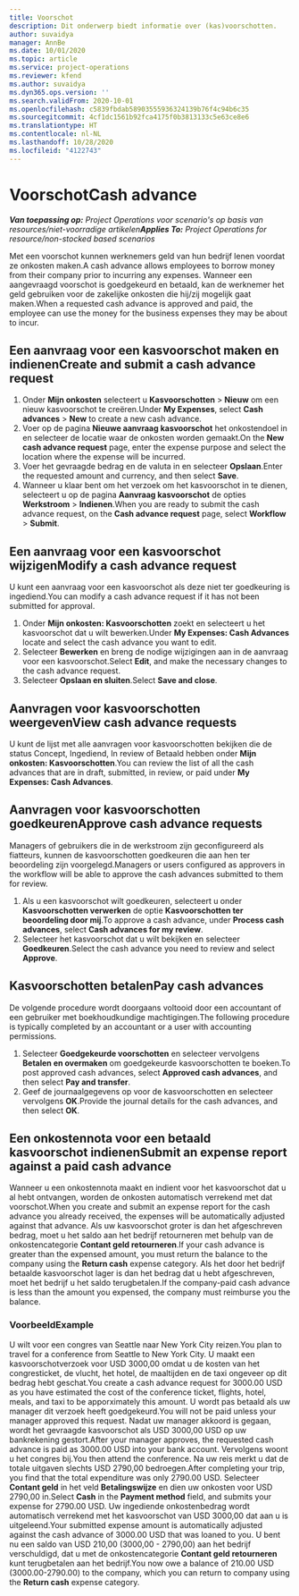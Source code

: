 ```yaml
---
title: Voorschot
description: Dit onderwerp biedt informatie over (kas)voorschotten.
author: suvaidya
manager: AnnBe
ms.date: 10/01/2020
ms.topic: article
ms.service: project-operations
ms.reviewer: kfend
ms.author: suvaidya
ms.dyn365.ops.version: ''
ms.search.validFrom: 2020-10-01
ms.openlocfilehash: c5839fbdab58903555936324139b76f4c94b6c35
ms.sourcegitcommit: 4cf1dc1561b92fca4175f0b3813133c5e63ce8e6
ms.translationtype: HT
ms.contentlocale: nl-NL
ms.lasthandoff: 10/28/2020
ms.locfileid: "4122743"
---
```

# <a name="cash-advance"></a><span data-ttu-id="6d322-103">Voorschot</span><span class="sxs-lookup"><span data-stu-id="6d322-103">Cash advance</span></span>

<span data-ttu-id="6d322-104">_**Van toepassing op:** Project Operations voor scenario's op basis van resources/niet-voorradige artikelen_</span><span class="sxs-lookup"><span data-stu-id="6d322-104">_**Applies To:** Project Operations for resource/non-stocked based scenarios_</span></span>

<span data-ttu-id="6d322-105">Met een voorschot kunnen werknemers geld van hun bedrijf lenen voordat ze onkosten maken.</span><span class="sxs-lookup"><span data-stu-id="6d322-105">A cash advance allows employees to borrow money from their company prior to incurring any expenses.</span></span> <span data-ttu-id="6d322-106">Wanneer een aangevraagd voorschot is goedgekeurd en betaald, kan de werknemer het geld gebruiken voor de zakelijke onkosten die hij/zij mogelijk gaat maken.</span><span class="sxs-lookup"><span data-stu-id="6d322-106">When a requested cash advance is approved and paid, the employee can use the money for the business expenses they may be about to incur.</span></span> 

## <a name="create-and-submit-a-cash-advance-request"></a><span data-ttu-id="6d322-107">Een aanvraag voor een kasvoorschot maken en indienen</span><span class="sxs-lookup"><span data-stu-id="6d322-107">Create and submit a cash advance request</span></span>

1. <span data-ttu-id="6d322-108">Onder **Mijn onkosten** selecteert u **Kasvoorschotten** > **Nieuw** om een nieuw kasvoorschot te creëren.</span><span class="sxs-lookup"><span data-stu-id="6d322-108">Under **My Expenses**, select **Cash advances** > **New** to create a new cash advance.</span></span> 
2. <span data-ttu-id="6d322-109">Voer op de pagina **Nieuwe aanvraag kasvoorschot** het onkostendoel in en selecteer de locatie waar de onkosten worden gemaakt.</span><span class="sxs-lookup"><span data-stu-id="6d322-109">On the **New cash advance request** page, enter the expense purpose and select the location where the expense will be incurred.</span></span>
3. <span data-ttu-id="6d322-110">Voer het gevraagde bedrag en de valuta in en selecteer **Opslaan**.</span><span class="sxs-lookup"><span data-stu-id="6d322-110">Enter the requested amount and currency, and then select **Save**.</span></span> 
4. <span data-ttu-id="6d322-111">Wanneer u klaar bent om het verzoek om het kasvoorschot in te dienen, selecteert u op de pagina **Aanvraag kasvoorschot** de opties **Werkstroom** > **Indienen**.</span><span class="sxs-lookup"><span data-stu-id="6d322-111">When you are ready to submit the cash advance request, on the **Cash advance request** page, select **Workflow** > **Submit**.</span></span>

## <a name="modify-a-cash-advance-request"></a><span data-ttu-id="6d322-112">Een aanvraag voor een kasvoorschot wijzigen</span><span class="sxs-lookup"><span data-stu-id="6d322-112">Modify a cash advance request</span></span>

<span data-ttu-id="6d322-113">U kunt een aanvraag voor een kasvoorschot als deze niet ter goedkeuring is ingediend.</span><span class="sxs-lookup"><span data-stu-id="6d322-113">You can modify a cash advance request if it has not been submitted for approval.</span></span>

1. <span data-ttu-id="6d322-114">Onder **Mijn onkosten: Kasvoorschotten** zoekt en selecteert u het kasvoorschot dat u wilt bewerken.</span><span class="sxs-lookup"><span data-stu-id="6d322-114">Under **My Expenses: Cash Advances** locate and select the cash advance you want to edit.</span></span>
2. <span data-ttu-id="6d322-115">Selecteer **Bewerken** en breng de nodige wijzigingen aan in de aanvraag voor een kasvoorschot.</span><span class="sxs-lookup"><span data-stu-id="6d322-115">Select **Edit**, and make the necessary changes to the cash advance request.</span></span> 
3. <span data-ttu-id="6d322-116">Selecteer **Opslaan en sluiten**.</span><span class="sxs-lookup"><span data-stu-id="6d322-116">Select **Save and close**.</span></span>


## <a name="view-cash-advance-requests"></a><span data-ttu-id="6d322-117">Aanvragen voor kasvoorschotten weergeven</span><span class="sxs-lookup"><span data-stu-id="6d322-117">View cash advance requests</span></span>
<span data-ttu-id="6d322-118">U kunt de lijst met alle aanvragen voor kasvoorschotten bekijken die de status Concept, Ingediend, In review of Betaald hebben onder **Mijn onkosten: Kasvoorschotten**.</span><span class="sxs-lookup"><span data-stu-id="6d322-118">You can review the list of all the cash advances that are in draft, submitted, in review, or paid under **My Expenses: Cash Advances**.</span></span> 

## <a name="approve-cash-advance-requests"></a><span data-ttu-id="6d322-119">Aanvragen voor kasvoorschotten goedkeuren</span><span class="sxs-lookup"><span data-stu-id="6d322-119">Approve cash advance requests</span></span>

<span data-ttu-id="6d322-120">Managers of gebruikers die in de werkstroom zijn geconfigureerd als fiatteurs, kunnen de kasvoorschotten goedkeuren die aan hen ter beoordeling zijn voorgelegd.</span><span class="sxs-lookup"><span data-stu-id="6d322-120">Managers or users configured as approvers in the workflow will be able to approve the cash advances submitted to them for review.</span></span> 

1. <span data-ttu-id="6d322-121">Als u een kasvoorschot wilt goedkeuren, selecteert u onder **Kasvoorschotten verwerken** de optie **Kasvoorschotten ter beoordeling door mij**.</span><span class="sxs-lookup"><span data-stu-id="6d322-121">To approve a cash advance, under **Process cash advances**, select **Cash advances for my review**.</span></span>
2. <span data-ttu-id="6d322-122">Selecteer het kasvoorschot dat u wilt bekijken en selecteer **Goedkeuren**.</span><span class="sxs-lookup"><span data-stu-id="6d322-122">Select the cash advance you need to review and select **Approve**.</span></span>  

## <a name="pay-cash-advances"></a><span data-ttu-id="6d322-123">Kasvoorschotten betalen</span><span class="sxs-lookup"><span data-stu-id="6d322-123">Pay cash advances</span></span> 
<span data-ttu-id="6d322-124">De volgende procedure wordt doorgaans voltooid door een accountant of een gebruiker met boekhoudkundige machtigingen.</span><span class="sxs-lookup"><span data-stu-id="6d322-124">The following procedure is typically completed by an accountant or a user with accounting permissions.</span></span>

1. <span data-ttu-id="6d322-125">Selecteer **Goedgekeurde voorschotten** en selecteer vervolgens **Betalen en overmaken** om goedgekeurde kasvoorschotten te boeken.</span><span class="sxs-lookup"><span data-stu-id="6d322-125">To post approved cash advances, select **Approved cash advances**, and then select **Pay and transfer**.</span></span>  
2. <span data-ttu-id="6d322-126">Geef de journaalgegevens op voor de kasvoorschotten en selecteer vervolgens **OK**.</span><span class="sxs-lookup"><span data-stu-id="6d322-126">Provide the journal details for the cash advances, and then select **OK**.</span></span> 

## <a name="submit-an-expense-report-against-a-paid-cash-advance"></a><span data-ttu-id="6d322-127">Een onkostennota voor een betaald kasvoorschot indienen</span><span class="sxs-lookup"><span data-stu-id="6d322-127">Submit an expense report against a paid cash advance</span></span> 

<span data-ttu-id="6d322-128">Wanneer u een onkostennota maakt en indient voor het kasvoorschot dat u al hebt ontvangen, worden de onkosten automatisch verrekend met dat voorschot.</span><span class="sxs-lookup"><span data-stu-id="6d322-128">When you create and submit an expense report for the cash advance you already received, the expenses will be automatically adjusted against that advance.</span></span> <span data-ttu-id="6d322-129">Als uw kasvoorschot groter is dan het afgeschreven bedrag, moet u het saldo aan het bedrijf retourneren met behulp van de onkostencategorie **Contant geld retourneren**.</span><span class="sxs-lookup"><span data-stu-id="6d322-129">If your cash advance is greater than the expensed amount, you must return the balance to the company using the **Return cash** expense category.</span></span> <span data-ttu-id="6d322-130">Als het door het bedrijf betaalde kasvoorschot lager is dan het bedrag dat u hebt afgeschreven, moet het bedrijf u het saldo terugbetalen.</span><span class="sxs-lookup"><span data-stu-id="6d322-130">If the company-paid cash advance is less than the amount you expensed, the company must reimburse you the balance.</span></span> 

### <a name="example"></a><span data-ttu-id="6d322-131">Voorbeeld</span><span class="sxs-lookup"><span data-stu-id="6d322-131">Example</span></span>
<span data-ttu-id="6d322-132">U wilt voor een congres van Seattle naar New York City reizen.</span><span class="sxs-lookup"><span data-stu-id="6d322-132">You plan to travel for a conference from Seattle to New York City.</span></span> <span data-ttu-id="6d322-133">U maakt een kasvoorschotverzoek voor USD 3000,00 omdat u de kosten van het congresticket, de vlucht, het hotel, de maaltijden en de taxi ongeveer op dit bedrag hebt geschat.</span><span class="sxs-lookup"><span data-stu-id="6d322-133">You create a cash advance request for 3000.00 USD as you have estimated the cost of the conference ticket, flights, hotel, meals, and taxi to be apporximately this amount.</span></span> <span data-ttu-id="6d322-134">U wordt pas betaald als uw manager dit verzoek heeft goedgekeurd.</span><span class="sxs-lookup"><span data-stu-id="6d322-134">You will not be paid unless your manager approved this request.</span></span> <span data-ttu-id="6d322-135">Nadat uw manager akkoord is gegaan, wordt het gevraagde kasvoorschot als USD 3000,00 USD op uw bankrekening gestort.</span><span class="sxs-lookup"><span data-stu-id="6d322-135">After your manager approves, the requested cash advance is paid as 3000.00 USD into your bank account.</span></span> <span data-ttu-id="6d322-136">Vervolgens woont u het congres bij.</span><span class="sxs-lookup"><span data-stu-id="6d322-136">You then attend the conference.</span></span> <span data-ttu-id="6d322-137">Na uw reis merkt u dat de totale uitgaven slechts USD 2790,00 bedroegen.</span><span class="sxs-lookup"><span data-stu-id="6d322-137">After completing your trip, you find that the total expenditure was only 2790.00 USD.</span></span> <span data-ttu-id="6d322-138">Selecteer **Contant geld** in het veld **Betalingswijze** en dien uw onkosten voor USD 2790,00 in.</span><span class="sxs-lookup"><span data-stu-id="6d322-138">Select **Cash** in the **Payment method** field, and submits your expense for 2790.00 USD.</span></span> <span data-ttu-id="6d322-139">Uw ingediende onkostenbedrag wordt automatisch verrekend met het kasvoorschot van USD 3000,00 dat aan u is uitgeleend.</span><span class="sxs-lookup"><span data-stu-id="6d322-139">Your submitted expense amount is automatically adjusted against the cash advance of 3000.00 USD that was loaned to you.</span></span> <span data-ttu-id="6d322-140">U bent nu een saldo van USD 210,00 (3000,00 - 2790,00) aan het bedrijf verschuldigd, dat u met de onkostencategorie **Contant geld retourneren** kunt terugbetalen aan het bedrijf.</span><span class="sxs-lookup"><span data-stu-id="6d322-140">You now owe a balance of 210.00 USD (3000.00-2790.00) to the company, which you can return to company using the **Return cash** expense category.</span></span> 
